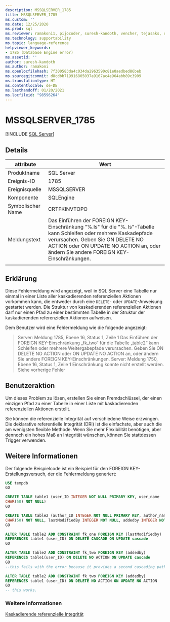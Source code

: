 ```yaml
---
description: MSSQLSERVER_1785
title: MSSQLSERVER_1785
ms.custom: ''
ms.date: 12/25/2020
ms.prod: sql
ms.reviewer: ramakoni1, pijocoder, suresh-kandoth, vencher, tejasaks, docast
ms.technology: supportability
ms.topic: language-reference
helpviewer_keywords:
- 1785 (Database Engine error)
ms.assetid: ''
author: suresh-kandoth
ms.author: ramakoni
ms.openlocfilehash: 7f300583da4c034da2963590c81e0aedbed86beb
ms.sourcegitcommit: d8cdbb719916805037a9167ac4e964abb89c3909
ms.translationtype: HT
ms.contentlocale: de-DE
ms.lasthandoff: 01/20/2021
ms.locfileid: "98596264"
---
```

# <a name="mssqlserver_1785"></a>MSSQLSERVER_1785
 [!INCLUDE [SQL Server](../../includes/applies-to-version/sqlserver.md)]

## <a name="details"></a>Details

|attribute|Wert|
|---|---|
|Produktname|SQL Server|
|Ereignis-ID|1785|
|Ereignisquelle|MSSQLSERVER|
|Komponente|SQLEngine|
|Symbolischer Name|CRTFKINVTOPO|
|Meldungstext|Das Einführen der FOREIGN KEY-Einschränkung "%.ls" für die "%. ls"-Tabelle kann Schleifen oder mehrere Kaskadepfade verursachen. Geben Sie ON DELETE NO ACTION oder ON UPDATE NO ACTION an, oder ändern Sie andere FOREIGN KEY-Einschränkungen.|
||

## <a name="explanation"></a>Erklärung

Diese Fehlermeldung wird angezeigt, weil in SQL Server eine Tabelle nur einmal in einer Liste aller kaskadierenden referenziellen Aktionen vorkommen kann, die entweder durch eine `DELETE`- oder `UPDATE`-Anweisung gestartet werden. Die Struktur von kaskadierenden referenziellen Aktionen darf nur einen Pfad zu einer bestimmten Tabelle in der Struktur der kaskadierenden referenziellen Aktionen aufweisen.

Dem Benutzer wird eine Fehlermeldung wie die folgende angezeigt:

> Server:  Meldung 1785, Ebene 16, Status 1, Zeile 1 Das Einführen der FOREIGN KEY-Einschränkung „fk_two“ für die Tabelle „table2“ kann Schleifen oder mehrere Weitergabepfade verursachen. Geben Sie ON DELETE NO ACTION oder ON UPDATE NO ACTION an, oder ändern Sie andere FOREIGN KEY-Einschränkungen. Server:  Meldung 1750, Ebene 16, Status 1, Zeile 1 Einschränkung konnte nicht erstellt werden. Siehe vorherige Fehler

## <a name="user-action"></a>Benutzeraktion

Um dieses Problem zu lösen, erstellen Sie einen Fremdschlüssel, der einen einzigen Pfad zu einer Tabelle in einer Liste mit kaskadierenden referenziellen Aktionen erstellt.

Sie können die referenzielle Integrität auf verschiedene Weise erzwingen. Die deklarative referentielle Integrität (DRI) ist die einfachste, aber auch die am wenigsten flexible Methode. Wenn Sie mehr Flexibilität benötigen, aber dennoch ein hohes Maß an Integrität wünschen, können Sie stattdessen Trigger verwenden.

## <a name="more-information"></a>Weitere Informationen

Der folgende Beispielcode ist ein Beispiel für den FOREIGN KEY-Erstellungsversuch, der die Fehlermeldung generiert:

```sql
USE tempdb
GO

CREATE TABLE table1 (user_ID INTEGER NOT NULL PRIMARY KEY, user_name
CHAR(50) NOT NULL)
GO

CREATE TABLE table2 (author_ID INTEGER NOT NULL PRIMARY KEY, author_name
CHAR(50) NOT NULL, lastModifiedBy INTEGER NOT NULL, addedby INTEGER NOT NULL)
GO

ALTER TABLE table2 ADD CONSTRAINT fk_one FOREIGN KEY (lastModifiedby)
REFERENCES table1 (user_ID) ON DELETE CASCADE ON UPDATE cascade
GO

ALTER TABLE table2 ADD CONSTRAINT fk_two FOREIGN KEY (addedby)
REFERENCES table1(user_ID) ON DELETE NO ACTION ON UPDATE cascade
GO
--this fails with the error because it provides a second cascading path to table2.

ALTER TABLE table2 ADD CONSTRAINT fk_two FOREIGN KEY (addedby)
REFERENCES table1 (user_ID) ON DELETE NO ACTION ON UPDATE NO ACTION
GO
-- this works.
```

### <a name="see-also"></a>Weitere Informationen

[Kaskadierende referenzielle Integrität](../tables/primary-and-foreign-key-constraints.md#referential-integrity)